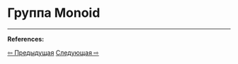 # Группа Monoid

---

**References:**

<div>
    <a href="index">&#8678; Предыдущая</a>
    <a href="monoid/semigroup">Следующая &#8680;</a>
</div>
